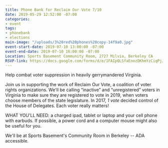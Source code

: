 ```yaml
---
title: Phone Bank for Reclaim Our Vote 7/10
date: 2019-05-29 12:52:00 -07:00
categories:
- event
tags:
- phonebank
- elections
main-image: "/uploads/3%20red%20phones%20copy-14f9a0.jpg"
event-start-date: 2019-07-10 13:00:00 -07:00
event-end-date: 2019-07-10 16:00:00 -07:00
Location: Sports Basement Community Room, 2727 Milvia, Berkeley CA
RSVP-link: https://docs.google.com/forms/d/e/1FAIpQLSfaEnozDKhmYzCiqPjJ1TMJUO-yV6GMmekcg6CY9fgJ8h2zGg/viewform
---
```


Help combat voter suppression in heavily gerrymandered Virginia.

Join us in supporting the work of Reclaim Our Vote, a coalition of voter rights organizations. We'll be calling “inactive” and “unregistered” voters in Virginia to make sure they are registered to vote in 2019, when voters choose members of the state legislature. In 2017, *1 vote* decided control of the House of Delegates. Each voter really matters!

WHAT YOU'LL NEED: a charged ipad, tablet or laptop and your cell phone with earbuds. If possible, a power cord and a computer mouse might also be useful for you.

We'll be at Sports Basement's Community Room in Berkeley -- ADA accessible.